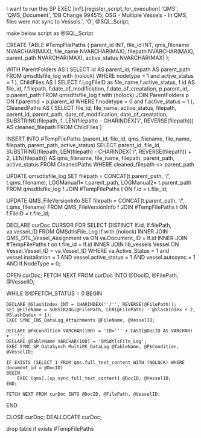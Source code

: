 I want to run this SP 
EXEC [inf].[register_script_for_execution] 
    'QMS', 
    'QMS_Document', 
    'DB Change 994515: OSG - Multiple Vessels - In QMS, files were not sync to Vessels.', 
    'O', 
    @SQL_Script;

make below script as @SQL_Script
 
CREATE TABLE #TempFilePaths (
    parent_id INT,
	file_id INT,
	qms_filename NVARCHAR(MAX),
	file_name NVARCHAR(MAX),
    filepath NVARCHAR(MAX),
    parent_path NVARCHAR(MAX),
    active_status NVARCHAR(MAX)
);
 
WITH ParentFolders AS (
    SELECT id AS parent_id, filepath AS parent_path
    FROM qmsdtlsfile_log with (nolock)
    WHERE nodetype = 1 and active_status = 1
),
ChildFiles AS (
    SELECT f.LogFileID as file_name,f.active_status, f.id AS file_id, f.filepath, f.date_of_modification, f.date_of_creatation, p.parent_id, p.parent_path
    FROM qmsdtlsfile_log f with (nolock)
    JOIN ParentFolders p ON f.parentid = p.parent_id
    WHERE f.nodetype = 0 and f.active_status = 1
),
CleanedPaths AS (
    SELECT file_id, file_name, active_status, filepath, parent_id, parent_path, date_of_modification, date_of_creatation,
           SUBSTRING(filepath, 1, LEN(filepath) - CHARINDEX('/', REVERSE(filepath))) AS cleaned_filepath
    FROM ChildFiles
)
 
INSERT INTO #TempFilePaths (parent_id, file_id, qms_filename, file_name, filepath, parent_path, active_status)
SELECT parent_id, file_id, SUBSTRING(filepath, LEN(filepath) - CHARINDEX('/', REVERSE(filepath)) + 2, LEN(filepath)) AS qms_filename, file_name, filepath, parent_path, active_status
FROM CleanedPaths
WHERE cleaned_filepath <> parent_path

UPDATE qmsdtlsfile_log
SET filepath = CONCAT(t.parent_path, '/', t.qms_filename),
LOGManual1= t.parent_path,
LOGManual2= t.parent_path
FROM qmsdtlsfile_log f
JOIN #TempFilePaths t ON f.id = t.file_id;
 
UPDATE QMS_FileVersionInfo
SET filepath = CONCAT(t.parent_path, '/', t.qms_filename)
FROM QMS_FileVersionInfo f
JOIN #TempFilePaths t ON f.FileID = t.file_id;


DECLARE curDoc CURSOR FOR
SELECT DISTINCT lf.id, lf.filePath, va.vessel_ID 
FROM QMSdtlsFile_Log lf with (nolock)
INNER JOIN QMS_DTL_Vessel_Assignment va ON va.Document_ID = lf.id
INNER JOIN #TempFilePaths t on t.file_id = lf.id
INNER JOIN lib_vessels Vessel ON Vessel.Vessel_ID = va.Vessel_ID
WHERE va.Active_Status = 1 and vessel.installation = 1 AND vessel.active_status = 1
AND vessel.autosync = 1 AND lf.NodeType = 0;

OPEN curDoc;
FETCH NEXT FROM curDoc INTO @DocID, @FilePath, @VesselID;

WHILE @@FETCH_STATUS = 0
BEGIN

	DECLARE @SlashIndex INT = CHARINDEX(''/'', REVERSE(@FilePath));
    SET @FileName = SUBSTRING(@FilePath, LEN(@FilePath) - @SlashIndex + 2, @SlashIndex + 1);
    EXEC SYNC_INS_DataLog_Attachments @FileName, @VesselID;

    DECLARE @PkCondition VARCHAR(100) = 'ID=''' + CAST(@DocID AS VARCHAR) + '''';
    DECLARE @TableName VARCHAR(100) = 'QMSdtlsFile_Log';
    EXEC SYNC_SP_DataSynch_MultiPK_DataLog @TableName, @PkCondition, @VesselID;

    IF EXISTS (SELECT 1 FROM qms.full_text_content WITH (NOLOCK) WHERE document_id = @DocID)
    BEGIN
        EXEC [qms].[sp_sync_full_text_content] @DocID, @VesselID;
    END;

    FETCH NEXT FROM curDoc INTO @DocID, @FilePath, @VesselID;
END

CLOSE curDoc;
DEALLOCATE curDoc;


drop table if exists #TempFilePaths
